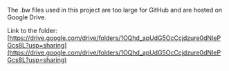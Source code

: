 The .bw files used in this project are too large for GitHub and are hosted on Google Drive.

Link to the folder: [https://drive.google.com/drive/folders/1OQhd_apUdG5OcCcjdzure0dNIePGcs8L?usp=sharing](https://drive.google.com/drive/folders/1OQhd_apUdG5OcCcjdzure0dNIePGcs8L?usp=sharing)
